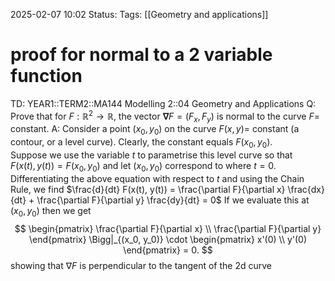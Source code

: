 2025-02-07 10:02
Status: 
Tags: [[Geometry and applications]]
# proof for normal to a 2 variable function

TD: YEAR1::TERM2::MA144 Modelling 2::04 Geometry and Applications
Q: Prove that for $F : \mathbb{R}^2 \to \mathbb{R}$, the vector $\mathbf{\nabla} F = (F_x, F_y)$ is normal to the curve $F =$ constant.
A: Consider a point $(x_0, y_0)$ on the curve $F(x, y) =$ constant (a contour, or a level curve). Clearly, the constant equals $F(x_0, y_0)$.  
Suppose we use the variable $t$ to parametrise this level curve so that  
$F(x(t), y(t)) = F(x_0, y_0)$ and let $(x_0, y_0)$ correspond to where $t = 0$. Differentiating the above equation with respect to $t$ and using the Chain Rule, we find $\frac{d}{dt} F(x(t), y(t)) = \frac{\partial F}{\partial x} \frac{dx}{dt} + \frac{\partial F}{\partial y} \frac{dy}{dt} = 0$
If we evaluate this at $(x_{0},y_{0})$ then we get$$
\begin{pmatrix} 
\frac{\partial F}{\partial x} \\
\frac{\partial F}{\partial y} 
\end{pmatrix} \Bigg|_{(x_0, y_0)}
\cdot 
\begin{pmatrix} 
x'(0) \\ 
y'(0) 
\end{pmatrix} = 0.
$$showing that $\nabla F$ is perpendicular to the tangent of the 2d curve
<!--ID: 1738926307818-->

